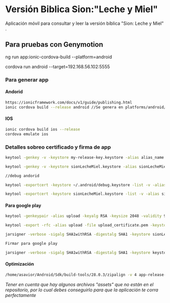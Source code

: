 # Versión Biblica Sion:"Leche y Miel"

Aplicación móvil para consultar y leer la versión bíblica "Sion: Leche y Miel" .

## Para pruebas con Genymotion

ng run app:ionic-cordova-build --platform=android

cordova run android --target=192.168.56.102:5555

### Para generar app

#### Andorid
```bash
https://ionicframework.com/docs/v1/guide/publishing.html
ionic cordova build --release android //Se genera en platforms/android/build/outputs/apk
```
#### IOS
```bash
ionic cordova build ios --release
cordova emulate ios
```  
### Detalles sobreo certificado y firma de app
```bash
keytool -genkey -v -keystore my-release-key.keystore -alias alias_name -keyalg RSA -keysize 2048 -validity 10000

keytool -genkey -v -keystore sionLecheMiel.keystore -alias sionLecheMiel -keyalg RSA -keysize 2048 -validity 10000

//debug andorid

keytool -exportcert -keystore ~/.android/debug.keystore -list -v -alias <alias-name>

keytool -exportcert -keystore sionLecheMiel.keystore -list -v -alias sionLecheMielmarkdownlintmarkdownlint
```
#### Para google play
```bash
keytool -genkeypair -alias upload -keyalg RSA -keysize 2048 -validity 9125 -keystore keystore.jks //generar el keystore para subida

keytool -export -rfc -alias upload -file upload_certificate.pem -keystore keystore.jks ///calve publica para google

jarsigner -verbose -sigalg SHA1withRSA -digestalg SHA1 -keystore sionLecheMiel.keystore android-release-unsigned.apk sionLecheMiel

Firmar para google play

jarsigner -verbose -sigalg SHA1withRSA -digestalg SHA1 -keystore keystore.jks app-release-unsigned.apk upload
```
#### Optimización
```bash
/home/asavior/Android/Sdk/build-tools/28.0.3/zipalign -v 4 app-release-unsigned.apk sion-leche-y-miel-1-0-0.apk
```

*Tener en cuenta que hay algunos archivos "assets" que no están en el repositorio, por lo cual debes conseguirlo para que la aplicación te corra perfectamente*
